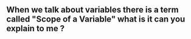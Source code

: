 ## When we talk about variables there is a term called "Scope of a Variable" what is it can you explain to me ?
